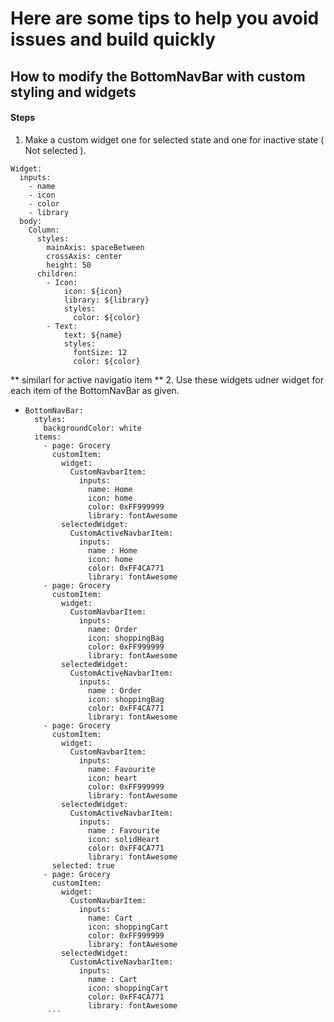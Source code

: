 # Here are some tips to help you avoid issues and build quickly

## How to modify the BottomNavBar with custom styling and widgets

#### Steps

1. Make a custom widget one for selected state and one for inactive state ( Not selected ).

```
Widget:
  inputs:
    - name
    - icon
    - color
    - library
  body:
    Column:
      styles:
        mainAxis: spaceBetween
        crossAxis: center
        height: 50
      children:
        - Icon:
            icon: ${icon}
            library: ${library}
            styles:
              color: ${color}
        - Text:
            text: ${name}
            styles:
              fontSize: 12
              color: ${color}
```

** similarl for active navigatio item ** 2. Use these widgets udner widget for each item of the BottomNavBar as given.

- ````menu:
  BottomNavBar:
    styles:
      backgroundColor: white
    items:
      - page: Grocery
        customItem:
          widget:
            CustomNavbarItem:
              inputs:
                name: Home
                icon: home
                color: 0xFF999999
                library: fontAwesome
          selectedWidget:
            CustomActiveNavbarItem:
              inputs:
                name : Home
                icon: home
                color: 0xFF4CA771
                library: fontAwesome
      - page: Grocery
        customItem:
          widget:
            CustomNavbarItem:
              inputs:
                name: Order
                icon: shoppingBag
                color: 0xFF999999
                library: fontAwesome
          selectedWidget:
            CustomActiveNavbarItem:
              inputs:
                name : Order
                icon: shoppingBag
                color: 0xFF4CA771
                library: fontAwesome
      - page: Grocery
        customItem:
          widget:
            CustomNavbarItem:
              inputs:
                name: Favourite
                icon: heart
                color: 0xFF999999
                library: fontAwesome
          selectedWidget:
            CustomActiveNavbarItem:
              inputs:
                name : Favourite
                icon: solidHeart
                color: 0xFF4CA771
                library: fontAwesome
        selected: true
      - page: Grocery
        customItem:
          widget:
            CustomNavbarItem:
              inputs:
                name: Cart
                icon: shoppingCart
                color: 0xFF999999
                library: fontAwesome
          selectedWidget:
            CustomActiveNavbarItem:
              inputs:
                name : Cart
                icon: shoppingCart
                color: 0xFF4CA771
                library: fontAwesome
       ```
  ````
